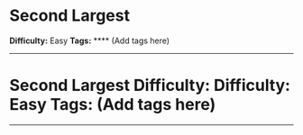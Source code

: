# Second Largest

**Difficulty:** Easy
**Tags:** **** (Add tags here)

---

# Second Largest **Difficulty:** Difficulty: Easy **Tags:** (Add tags here) 

---
